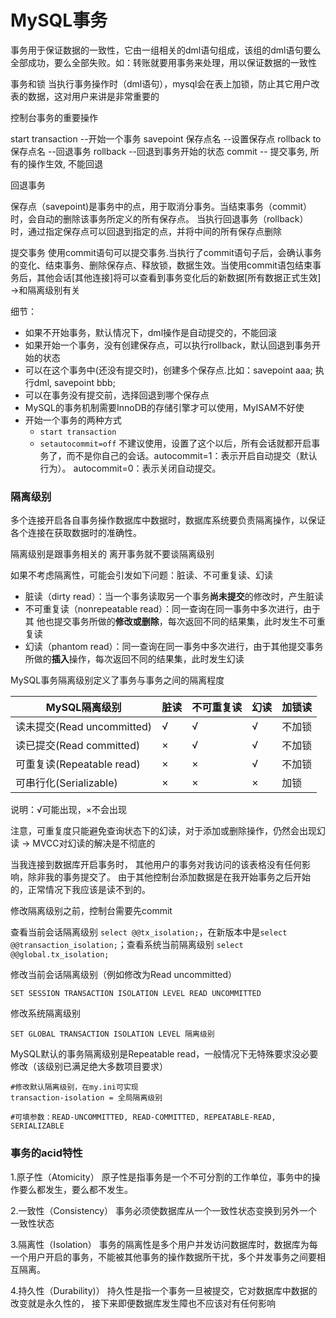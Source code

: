 # MySQL事务

事务用于保证数据的一致性，它由一组相关的dml语句组成，该组的dml语句要么全部成功，要么全部失败。如：转账就要用事务来处理，用以保证数据的一致性

事务和锁
当执行事务操作时（dml语句），mysql会在表上加锁，防止其它用户改表的数据，这对用户来讲是非常重要的



控制台事务的重要操作

start transaction --开始一个事务
savepoint 保存点名 --设置保存点
rollback to 保存点名 --回退事务
rollback --回退到事务开始的状态
commit -- 提交事务, 所有的操作生效, 不能回退

回退事务

保存点（savepoint)是事务中的点，用于取消分事务。当结束事务（commit）时，会自动的删除该事务所定义的所有保存点。
当执行回退事务（rollback）时，通过指定保存点可以回退到指定的点，并将中间的所有保存点删除

提交事务
使用commit语句可以提交事务.当执行了commit语句子后，会确认事务的变化、结束事务、删除保存点、释放锁，数据生效。当使用commit语包结束事务后，其他会话[其他连接]将可以查看到事务变化后的新数据[所有数据正式生效] ->和隔离级别有关



细节：

- 如果不开始事务，默认情况下，dml操作是自动提交的，不能回滚
- 如果开始一个事务，没有创建保存点，可以执行rollback，默认回退到事务开始的状态
- 可以在这个事务中(还没有提交时)，创建多个保存点.比如：savepoint aaa; 执行dml, savepoint bbb;
- 可以在事务没有提交前，选择回退到哪个保存点
- MySQL的事务机制需要InnoDB的存储引擎才可以使用，MyISAM不好使
- 开始一个事务的两种方式
  - ```start transaction```
  - ```setautocommit=off``` 不建议使用，设置了这个以后，所有会话就都开启事务了，而不是你自己的会话。autocommit=1：表示开启自动提交（默认行为）。 autocommit=0：表示关闭自动提交。



### 隔离级别

多个连接开启各自事务操作数据库中数据时，数据库系统要负责隔离操作，以保证各个连接在获取数据时的准确性。

隔离级别是跟事务相关的	离开事务就不要谈隔离级别

如果不考虑隔离性，可能会引发如下问题：脏读、不可重复读、幻读

* 脏读（dirty read）：当一个事务读取另一个事务**尚未提交**的修改时，产生脏读
* 不可重复读（nonrepeatable read）：同一查询在同一事务中多次进行，由于其
  他也提交事务所做的**修改或删除**，每次返回不同的结果集，此时发生不可重复读
* 幻读（phantom read）：同一查询在同一事务中多次进行，由于其他提交事务
  所做的**插入**操作，每次返回不同的结果集，此时发生幻读





MySQL事务隔离级别定义了事务与事务之间的隔离程度

| MySQL隔离级别              | 脏读 | 不可重复读 | 幻读 | 加锁读 |
| -------------------------- | ---- | ---------- | ---- | ------ |
| 读未提交(Read uncommitted) | √    | √          | √    | 不加锁 |
| 读已提交(Read committed)   | ×    | √          | √    | 不加锁 |
| 可重复读(Repeatable read)  | ×    | ×          | √    | 不加锁 |
| 可串行化(Serializable)     | ×    | ×          | ×    | 加锁   |

说明：√可能出现，×不会出现

注意，可重复度只能避免查询状态下的幻读，对于添加或删除操作，仍然会出现幻读 -> MVCC对幻读的解决是不彻底的

当我连接到数据库开启事务时， 其他用户的事务对我访问的该表格没有任何影响，除非我的事务提交了。 由于其他控制台添加数据是在我开始事务之后开始的，正常情况下我应该是读不到的。

修改隔离级别之前，控制台需要先commit





查看当前会话隔离级别 ```select @@tx_isolation;```，在新版本中是```select @@transaction_isolation;```；查看系统当前隔离级别 ```select @@global.tx_isolation;```

修改当前会话隔离级别（例如修改为Read uncommitted）

```SET SESSION TRANSACTION ISOLATION LEVEL READ UNCOMMITTED```

修改系统隔离级别

```SET GLOBAL TRANSACTION ISOLATION LEVEL 隔离级别```

MySQL默认的事务隔离级别是Repeatable read，一般情况下无特殊要求没必要修改（该级别已满足绝大多数项目要求）



```
#修改默认隔离级别，在my.ini可实现
transaction-isolation = 全局隔离级别

#可填参数：READ-UNCOMMITTED, READ-COMMITTED, REPEATABLE-READ, SERIALIZABLE
```

### 事务的acid特性

1.原子性（Atomicity）
原子性是指事务是一个不可分割的工作单位，事务中的操作要么都发生，要么都不发生。

2.一致性（Consistency）
事务必须使数据库从一个一致性状态变换到另外一个一致性状态

3.隔离性（Isolation）
事务的隔离性是多个用户并发访问数据库时，数据库为每一个用户开启的事务，不能被其他事务的操作数据所干扰，多个并发事务之间要相互隔离。

4.持久性（Durability)）
持久性是指一个事务一旦被提交，它对数据库中数据的改变就是永久性的，
接下来即便数据库发生障也不应该对有任何影响
